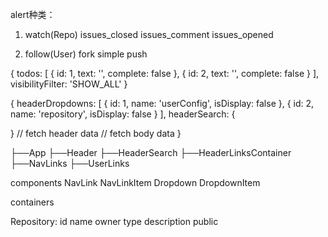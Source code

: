 alert种类：
1. watch(Repo)
  issues_closed
  issues_comment
  issues_opened

2. follow(User)
  fork simple
  push

{
  todos: [
    { id: 1, text: '', complete: false },
    { id: 2, text: '', complete: false }
  ],
  visibilityFilter: 'SHOW_ALL'
}

{
  headerDropdowns: [
    { id: 1, name: 'userConfig', isDisplay: false },
    { id: 2, name: 'repository', isDisplay: false }
  ],
  headerSearch: {
    
  }
  // fetch header data
  // fetch body data
}

├──App
   ├──Header
      ├──HeaderSearch
      ├──HeaderLinksContainer
         ├──NavLinks
         ├──UserLinks

components
  NavLink
  NavLinkItem
  Dropdown
  DropdownItem

containers


Repository:
id
name
owner
type
description
public
